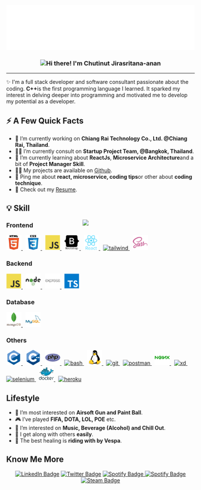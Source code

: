 <img src="./shedkae-banner.gif"></img>

<h3 align="center"><img src = "https://raw.githubusercontent.com/MartinHeinz/MartinHeinz/master/wave.gif" width=28px>Hi there! I'm Chutinut Jirasritana-anan</h3>

---

✨ I'm a full stack developer and software consultant passionate about the coding. <b>C++</b>is the first programming language I learned. It sparked my interest in delving deeper into programming and motivated me to develop my potential as a developer.

<h2 align="left">⚡️ A Few Quick Facts</h2>
<ul>
    <li>🔭 I’m currently working on <strong>Chiang Rai Technology Co., Ltd. @Chiang Rai, Thailand</strong>. </li>
    <li>🧑‍✈️ I’m currently consult on <strong>Startup Project Team, @Bangkok, Thailand</strong>. </li>
    <li>🧐 I’m currently learning about <strong>ReactJs</strong>, <strong>Microservice Architecture</strong>and a bit of <strong>Project Manager Skill</strong>. </li>
    <li>👨‍💻 My projects are available on <a href="https://github.com/chutinut">Github</a>.</li>
    <li>💬 Ping me about <strong>react, microservice, coding tips</strong>or other about <strong>coding technique</strong>.</li>
    <li>📙 Check out my <a href="#">Resume</a>.</li>
</ul>
<h2 align="left">💡 Skill</h2>
<img align="right" width=300px src="https://media.giphy.com/media/VTtANKl0beDFQRLDTh/giphy.gif" />
<h3 align="left">Frontend</h3>
<a href="https://www.w3.org/html/" target="_blank" rel="noreferrer">
    <img src="https://raw.githubusercontent.com/devicons/devicon/master/icons/html5/html5-original-wordmark.svg" alt="html5" width="40" height="40"/>
</a>
&nbsp;
<a href="https://www.w3schools.com/css/" target="_blank" rel="noreferrer">
    <img src="https://raw.githubusercontent.com/devicons/devicon/master/icons/css3/css3-original-wordmark.svg" alt="css3" width="40" height="40"/>
</a>
&nbsp;
<a href="https://developer.mozilla.org/en-US/docs/Web/JavaScript" target="_blank" rel="noreferrer">
    <img src="https://raw.githubusercontent.com/devicons/devicon/master/icons/javascript/javascript-original.svg" alt="javascript" width="40" height="40"/>
</a>
&nbsp;
<a href="https://getbootstrap.com" target="_blank" rel="noreferrer">
    <img src="https://raw.githubusercontent.com/devicons/devicon/master/icons/bootstrap/bootstrap-plain-wordmark.svg" alt="bootstrap" width="40" height="40"/>
</a>
&nbsp;
<a href="https://reactjs.org/" target="_blank" rel="noreferrer">
    <img src="https://raw.githubusercontent.com/devicons/devicon/master/icons/react/react-original-wordmark.svg" alt="react" width="40" height="40"/>
</a>
&nbsp;
<a href="https://tailwindcss.com/" target="_blank" rel="noreferrer">
    <img src="https://www.vectorlogo.zone/logos/tailwindcss/tailwindcss-icon.svg" alt="tailwind" width="40" height="40"/>
</a>
&nbsp;
<a href="https://sass-lang.com" target="_blank" rel="noreferrer">
    <img src="https://raw.githubusercontent.com/devicons/devicon/master/icons/sass/sass-original.svg" alt="sass" width="40" height="40"/>
</a>
<h3 align="left">Backend</h3>
<a href="https://developer.mozilla.org/en-US/docs/Web/JavaScript" target="_blank" rel="noreferrer">
    <img src="https://raw.githubusercontent.com/devicons/devicon/master/icons/javascript/javascript-original.svg" alt="javascript" width="40" height="40"/>
</a>
&nbsp;
<a href="https://nodejs.org" target="_blank" rel="noreferrer">
    <img src="https://raw.githubusercontent.com/devicons/devicon/master/icons/nodejs/nodejs-original-wordmark.svg" alt="nodejs" width="40" height="40"/>
</a>
&nbsp;
<a href="https://expressjs.com" target="_blank" rel="noreferrer">
    <img src="https://raw.githubusercontent.com/devicons/devicon/master/icons/express/express-original-wordmark.svg" alt="express" width="40" height="40"/>
</a>
&nbsp;
<a href="https://www.typescriptlang.org/" target="_blank" rel="noreferrer">
    <img src="https://raw.githubusercontent.com/devicons/devicon/master/icons/typescript/typescript-original.svg" alt="typescript" width="40" height="40"/>
</a>
<h3 align="left">Database</h3>
<a href="https://www.mongodb.com/" target="_blank" rel="noreferrer">
    <img src="https://raw.githubusercontent.com/devicons/devicon/master/icons/mongodb/mongodb-original-wordmark.svg" alt="mongodb" width="40" height="40"/>
</a>
&nbsp;
<a href="https://www.mysql.com/" target="_blank" rel="noreferrer">
    <img src="https://raw.githubusercontent.com/devicons/devicon/master/icons/mysql/mysql-original-wordmark.svg" alt="mysql" width="40" height="40"/>
</a>
<h3 align="left">Others</h3>
<a href="https://www.cprogramming.com/" target="_blank" rel="noreferrer">
    <img src="https://raw.githubusercontent.com/devicons/devicon/master/icons/c/c-original.svg" alt="c" width="40" height="40"/>
</a>
&nbsp;
<a href="https://www.w3schools.com/cpp/" target="_blank" rel="noreferrer">
    <img src="https://raw.githubusercontent.com/devicons/devicon/master/icons/cplusplus/cplusplus-original.svg" alt="cplusplus" width="40" height="40"/>
</a>
&nbsp;
<a href="https://www.php.net" target="_blank" rel="noreferrer">
    <img src="https://raw.githubusercontent.com/devicons/devicon/master/icons/php/php-original.svg" alt="php" width="40" height="40"/>
</a>
&nbsp;
<a href="https://www.gnu.org/software/bash/" target="_blank" rel="noreferrer">
    <img src="https://www.vectorlogo.zone/logos/gnu_bash/gnu_bash-icon.svg" alt="bash" width="40" height="40"/>
</a>
&nbsp;
<a href="https://www.linux.org/" target="_blank" rel="noreferrer">
    <img src="https://raw.githubusercontent.com/devicons/devicon/master/icons/linux/linux-original.svg" alt="linux" width="40" height="40"/>
</a>
&nbsp;
<a href="https://git-scm.com/" target="_blank" rel="noreferrer">
    <img src="https://www.vectorlogo.zone/logos/git-scm/git-scm-icon.svg" alt="git" width="40" height="40"/>
</a>
&nbsp;
<a href="https://postman.com" target="_blank" rel="noreferrer">
    <img src="https://www.vectorlogo.zone/logos/getpostman/getpostman-icon.svg" alt="postman" width="40" height="40"/>
</a>
&nbsp;
<a href="https://www.nginx.com" target="_blank" rel="noreferrer">
    <img src="https://raw.githubusercontent.com/devicons/devicon/master/icons/nginx/nginx-original.svg" alt="nginx" width="40" height="40"/>
</a>
&nbsp;
<a href="https://www.adobe.com/products/xd.html" target="_blank" rel="noreferrer">
    <img src="https://cdn.worldvectorlogo.com/logos/adobe-xd.svg" alt="xd" width="40" height="40"/>
</a>
&nbsp;
<a href="https://www.selenium.dev" target="_blank" rel="noreferrer">
    <img src="https://raw.githubusercontent.com/detain/svg-logos/780f25886640cef088af994181646db2f6b1a3f8/svg/selenium-logo.svg" alt="selenium" width="40" height="40"/>
</a> 
&nbsp;
<a href="https://www.docker.com/" target="_blank" rel="noreferrer">
    <img src="https://raw.githubusercontent.com/devicons/devicon/master/icons/docker/docker-original-wordmark.svg" alt="docker" width="40" height="40"/>
</a>
&nbsp;
<a href="https://heroku.com" target="_blank" rel="noreferrer">
    <img src="https://www.vectorlogo.zone/logos/heroku/heroku-icon.svg" alt="heroku" width="40" height="40"/>
</a>
<h2 align="left">Lifestyle</h2>
<ul>
    <li>🔫 I’m most interested on <strong>Airsoft Gun and Paint Ball</strong>.</li>
    <li>🎮 I’ve played <strong>FIFA, DOTA, LOL, POE</strong> etc.</li>
    <li>🍻 I’m interested on <strong>Music, Beverage (Alcohol) and Chill Out</strong>.</li>
    <li>🤪 I get along with others <strong>easily</strong>.</li>
    <li>🛵 The best healing is <strong>riding with by Vespa</strong>.</li>
</ul>
<h2 align="left">Know Me More</h2>
<p align="center">
    <a href="https://linkedin.com/in/egwuenugift">
        <img src="https://img.shields.io/badge/-Chutinut%20-blue?style=plastic&amp;labelColor=blue&amp;logo=LinkedIn&amp;link=https://linkedin.com/in/chutinut" alt="LinkedIn Badge"></a>
    <a href="https://twitter.com/@imchutinut">
        <img src="https://img.shields.io/badge/-Chutinut-black?style=plastic&amp;labelColor=black&amp;logo=X&amp;link=https://twitter.com/Dev_180Memes" alt="Twitter Badge"></a>
    <!-- <a href="https://www.youtube.com/">
        <img src="https://img.shields.io/badge/-Chutinut-red?style=plastic&amp;labelColor=red&amp;logo=YouTube&amp;link=#" alt="Youtube Badge">
    </a> -->
     <a href="https://open.spotify.com/user/uvj7wrgby7298cc2qf7bexhqk?si=cbddd8dc5445437e">
        <img src="https://img.shields.io/badge/-SHEDKAE-crimson?style=plastic&amp;labelColor=white&amp;logo=Instagram&amp;link=#" alt="Spotify Badge">
    </a>
    <a href="https://open.spotify.com/user/uvj7wrgby7298cc2qf7bexhqk?si=cbddd8dc5445437e">
        <img src="https://img.shields.io/badge/-SHEDKAE-LimeGreen?style=plastic&amp;labelColor=white&amp;logo=Spotify&amp;link=#" alt="Spotify Badge">
    </a>
    <a href="https://open.spotify.com/user/uvj7wrgby7298cc2qf7bexhqk?si=cbddd8dc5445437e">
        <img src="https://img.shields.io/badge/-SHEDKAE-midnightblue?style=plastic&amp;labelColor=midnightblue&amp;logo=Steam&amp;link=#" alt="Steam Badge">
    </a>
</p>
